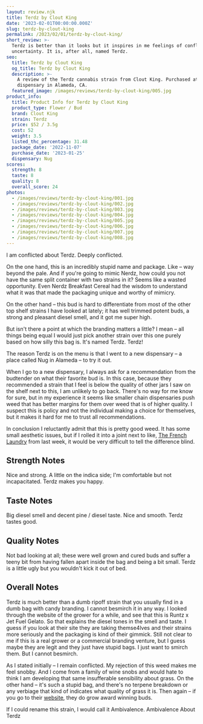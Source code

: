 ```yaml
---
layout: review.njk
title: Terdz by Clout King
date: '2023-02-01T00:00:00.000Z'
slug: terdz-by-clout-king
permalink: /2023/02/01/terdz-by-clout-king/
short_review: >-
  Terdz is better than it looks but it inspires in me feelings of conflict and
  uncertainty. It is, after all, named Terdz.
seo:
  title: Terdz by Clout King
  og_title: Terdz by Clout King
  description: >-
    A review of the Terdz cannabis strain from Clout King. Purchased at Nug
    dispensary in Alameda, CA.
  featured_image: /images/reviews/terdz-by-clout-king/005.jpg
product_info:
  title: Product Info for Terdz by Clout King
  product_type: Flower / Bud
  brand: Clout King
  strain: Terdz
  price: $52 / 3.5g
  cost: 52
  weight: 3.5
  listed_thc_percentage: 31.48
  package_date: '2022-11-07'
  purchase_date: '2023-01-25'
  dispensary: Nug
scores:
  strength: 8
  taste: 8
  quality: 8
  overall_score: 24
photos:
  - /images/reviews/terdz-by-clout-king/001.jpg
  - /images/reviews/terdz-by-clout-king/002.jpg
  - /images/reviews/terdz-by-clout-king/003.jpg
  - /images/reviews/terdz-by-clout-king/004.jpg
  - /images/reviews/terdz-by-clout-king/005.jpg
  - /images/reviews/terdz-by-clout-king/006.jpg
  - /images/reviews/terdz-by-clout-king/007.jpg
  - /images/reviews/terdz-by-clout-king/008.jpg
---
```


I am conflicted about Terdz. Deeply conflicted.

On the one hand, this is an incredibly stupid name and package. Like – way beyond the pale. And if you're going to mimic Nerdz, how could you not have the same split container with two strains in it? Seems like a wasted opportunity. Even Nerdz Breakfast Cereal had the wisdom to understand what it was that made the packaging unique and worthy of mimicry.

On the other hand – this bud is hard to differentiate from most of the other top shelf strains I have looked at lately; it has well trimmed potent buds, a strong and pleasant diesel smell, and it got me super high.

But isn't there a point at which the branding matters a little? I mean – all things being equal I would just pick another strain over this one purely based on how silly this bag is. It's named Terdz. Terdz!

The reason Terdz is on the menu is that I went to a new dispensary – a place called Nug in Alameda – to try it out.

When I go to a new dispensary, I always ask for a recommendation from the budtender on what their favorite bud is. In this case, because they recommended a strain that I feel is below the quality of other jars I saw on the shelf next to this, I am unlikely to go back. There's no way for me know for sure, but in my experience it seems like smaller chain dispensaries push weed that has better margins for them over weed that is of higher quality. I suspect this is policy and not the individual making a choice for themselves, but it makes it hard for me to trust all recommendations.

In conclusion I reluctantly admit that this is pretty good weed. It has some small aesthetic issues, but if I rolled it into a joint next to like, [The French Laundry](https://dispensaryadventures.com/2023/01/15/french-laundry-by-maven-genetics/) from last week, it would be very difficult to tell the difference blind.

## Strength Notes

Nice and strong. A little on the indica side; I'm comfortable but not incapacitated. Terdz makes you happy.

## Taste Notes

Big diesel smell and decent pine / diesel taste. Nice and smooth. Terdz tastes good.

## Quality Notes

Not bad looking at all; these were well grown and cured buds and suffer a teeny bit from having fallen apart inside the bag and being a bit small. Terdz is a little ugly but you wouldn't kick it out of bed.

## Overall Notes

Terdz is much better than a dumb ripoff strain that you usually find in a dumb bag with candy branding. I cannot besmirch it in any way. I looked through the website of the grower for a while, and see that this is Runtz x Jet Fuel Gelato. So that explains the diesel tones in the smell and taste. I guess if you look at their site they are taking themse4lves and their strains more seriously and the packaging is kind of their gimmick. Still not clear to me if this is a real grower or a commercial branding venture, but I guess maybe they are legit and they just have stupid bags. I just want to smirch them. But I cannot besmirch.

As I stated initially – I remain conflicted. My rejection of this weed makes me feel snobby. And I come from a family of wine snobs and would hate to think I am developing that same insufferable sensibility about grass. On the other hand – it's such a stupid bag, and there's no terpene breakdown or any verbiage that kind of indicates what quality of grass it is. Then again – if you go to their [website](https://www.cloutkingcanna.com/), they do grow award winning buds.

If I could rename this strain, I would call it Ambivalence. Ambivalence About Terdz
